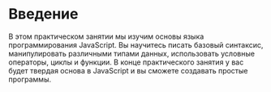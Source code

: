 # Введение

В этом практическом занятии мы изучим основы языка программирования JavaScript. Вы научитесь писать базовый синтаксис, манипулировать различными типами данных, использовать условные операторы, циклы и функции. В конце практического занятия у вас будет твердая основа в JavaScript и вы сможете создавать простые программы.
